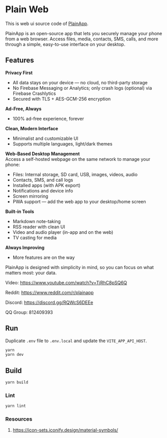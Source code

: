 # Plain Web

This is web ui source code of [PlainApp](https://github.com/ismartcoding/plain-app).

PlainApp is an open-source app that lets you securely manage your phone from a web browser. Access files, media, contacts, SMS, calls, and more through a simple, easy-to-use interface on your desktop.

## Features

**Privacy First**
- All data stays on your device — no cloud, no third-party storage
- No Firebase Messaging or Analytics; only crash logs (optional) via Firebase Crashlytics
- Secured with TLS + AES-GCM-256 encryption

**Ad-Free, Always**
- 100% ad-free experience, forever

**Clean, Modern Interface**
- Minimalist and customizable UI
- Supports multiple languages, light/dark themes

**Web-Based Desktop Management**  
Access a self-hosted webpage on the same network to manage your phone:
- Files: Internal storage, SD card, USB, images, videos, audio
- Contacts, SMS, and call logs
- Installed apps (with APK export)
- Notifications and device info
- Screen mirroring
- PWA support — add the web app to your desktop/home screen

**Built-in Tools**
- Markdown note-taking
- RSS reader with clean UI
- Video and audio player (in-app and on the web)
- TV casting for media

**Always Improving**
- More features are on the way

PlainApp is designed with simplicity in mind, so you can focus on what matters most: your data.

Video: https://www.youtube.com/watch?v=TjRhC8pSQ6Q

Reddit: https://www.reddit.com/r/plainapp

Discord: https://discord.gg/RQWcS6DEEe

QQ Group: 812409393

## Run

Duplicate `.env` file to `.env.local` and update the `VITE_APP_API_HOST`.

```sh
yarn
yarn dev
```

## Build

```sh
yarn build
```

### Lint

```sh
yarn lint
```


### Resources

1. https://icon-sets.iconify.design/material-symbols/
